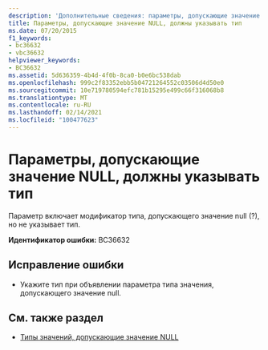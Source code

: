 ```yaml
---
description: 'Дополнительные сведения: параметры, допускающие значение null, должны указывать тип'
title: Параметры, допускающие значение NULL, должны указывать тип
ms.date: 07/20/2015
f1_keywords:
- bc36632
- vbc36632
helpviewer_keywords:
- BC36632
ms.assetid: 5d636359-4b4d-4f0b-8ca0-b0e6bc538dab
ms.openlocfilehash: 999c2f83352ebb5b04721264552c03506d4d50e0
ms.sourcegitcommit: 10e719780594efc781b15295e499c66f316068b8
ms.translationtype: MT
ms.contentlocale: ru-RU
ms.lasthandoff: 02/14/2021
ms.locfileid: "100477623"
---
```

# <a name="nullable-parameters-must-specify-a-type"></a>Параметры, допускающие значение NULL, должны указывать тип

Параметр включает модификатор типа, допускающего значение null (?), но не указывает тип.  
  
 **Идентификатор ошибки:** BC36632  
  
## <a name="to-correct-this-error"></a>Исправление ошибки  
  
- Укажите тип при объявлении параметра типа значения, допускающего значение null.  
  
## <a name="see-also"></a>См. также раздел

- [Типы значений, допускающие значение NULL](../programming-guide/language-features/data-types/nullable-value-types.md)
